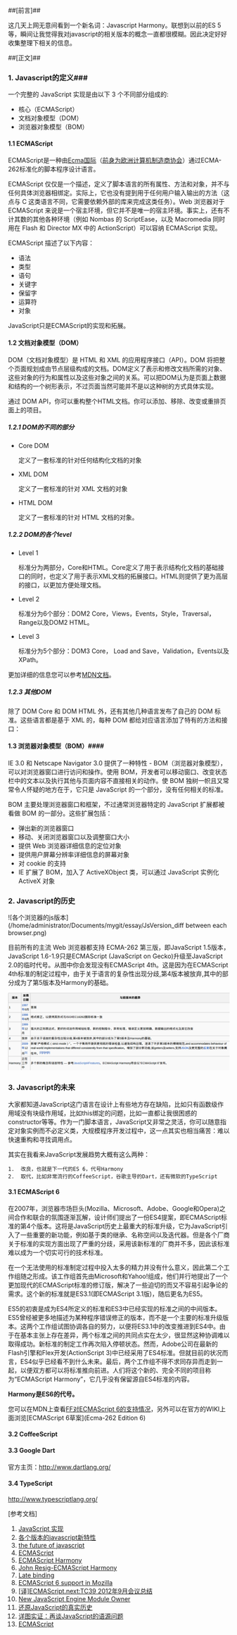 ##[前言]##

这几天上网无意间看到一个新名词：Javascript Harmony。联想到以前的ES 5等，瞬间让我觉得我对javascript的相关版本的概念一直都很模糊。因此决定好好收集整理下相关的信息。

##[正文]##

### 1. Javascript的定义###

一个完整的 JavaScript 实现是由以下 3 个不同部分组成的:

*	核心（ECMAScript）
*	文档对象模型（DOM）
*	浏览器对象模型（BOM）

#### 1.1 ECMAScript ####

ECMAScript是一种由[Ecma国际](https://zh.wikipedia.org/wiki/Ecma%E5%9B%BD%E9%99%85)（[前身为欧洲计算机制造商协会](https://zh.wikipedia.org/wiki/%E6%AC%A7%E6%B4%B2%E8%AE%A1%E7%AE%97%E6%9C%BA%E5%88%B6%E9%80%A0%E5%95%86%E5%8D%8F%E4%BC%9A)）通过ECMA-262标准化的脚本程序设计语言。

ECMAScript 仅仅是一个描述，定义了脚本语言的所有属性、方法和对象，并不与任何具体浏览器相绑定。实际上，它也没有提到用于任何用户输入输出的方法（这点与 C 这类语言不同，它需要依赖外部的库来完成这类任务）。Web 浏览器对于 ECMAScript 来说是一个宿主环境，但它并不是唯一的宿主环境。事实上，还有不计其数的其他各种环境（例如 Nombas 的 ScriptEase，以及 Macromedia 同时用在 Flash 和 Director MX 中的 ActionScript）可以容纳 ECMAScript 实现。

ECMAScript 描述了以下内容：

*	语法
*	类型
*	语句
*	关键字
*	保留字
*	运算符
*	对象

JavaScript只是ECMAScript的实现和拓展。

#### 1.2 文档对象模型（DOM） ####

DOM（文档对象模型）是 HTML 和 XML 的应用程序接口（API）。DOM 将把整个页面规划成由节点层级构成的文档。DOM定义了表示和修改文档所需的对象、这些对象的行为和属性以及这些对象之间的关系。可以把DOM认为是页面上数据和结构的一个树形表示，不过页面当然可能并不是以这种树的方式具体实现。

通过 DOM API，你可以重构整个HTML文档。你可以添加、移除、改变或重排页面上的项目。

##### 1.2.1 DOM的不同的部分 #####

*	Core DOM	
	
	定义了一套标准的针对任何结构化文档的对象	

*	XML DOM	
	
	定义了一套标准的针对 XML 文档的对象	

*	HTML DOM	
	
	定义了一套标准的针对 HTML 文档的对象。

##### 1.2.2 DOM的各个level #####

*	Level 1	
	
	标准分为两部分，Core和HTML。Core定义了用于表示结构化文档的基础接口的同时，也定义了用于表示XML文档的拓展接口。HTML则提供了更为高层的接口，以更加方便处理文档。

*	Level 2	

	标准分为6个部分：DOM2 Core，Views，Events，Style，Traversal，Range以及DOM2 HTML。	

*	Level 3	
	
	标准分为5个部分：DOM3 Core， Load and Save，Validation，Events以及XPath。

更加详细的信息您可以参考[MDN文档](https://developer.mozilla.org/en-US/docs/DOM_Levels)。

##### 1.2.3 其他DOM #####

除了 DOM Core 和 DOM HTML 外，还有其他几种语言发布了自己的 DOM 标准。这些语言都是基于 XML 的，每种 DOM 都给对应语言添加了特有的方法和接口：


#### 1.3 浏览器对象模型（BOM）####

IE 3.0 和 Netscape Navigator 3.0 提供了一种特性 - BOM（浏览器对象模型），可以对浏览器窗口进行访问和操作。使用 BOM，开发者可以移动窗口、改变状态栏中的文本以及执行其他与页面内容不直接相关的动作。使 BOM 独树一帜且又常常令人怀疑的地方在于，它只是 JavaScript 的一个部分，没有任何相关的标准。

BOM 主要处理浏览器窗口和框架，不过通常浏览器特定的 JavaScript 扩展都被看做 BOM 的一部分。这些扩展包括：

*	弹出新的浏览器窗口
*	移动、关闭浏览器窗口以及调整窗口大小
*	提供 Web 浏览器详细信息的定位对象
*	提供用户屏幕分辨率详细信息的屏幕对象
*	对 cookie 的支持
*	IE 扩展了 BOM，加入了 ActiveXObject 类，可以通过 JavaScript 实例化 ActiveX 对象

### 2. Javascript的历史 ###

![各个浏览器的js版本](/home/administrator/Documents/mygit/essay/JsVersion_diff between each browser.png)

目前所有的主流 Web 浏览器都支持 ECMA-262 第三版，即JavaScript 1.5版本，JavaScript 1.6-1.9只是ECMAScript (JavaScript on Gecko)升级至JavaScript 2.0的临时代号。从图中你会发现没有ECMAScript 4th。这是因为在ECMAScript 4th标准的制定过程中，由于关于语言的复杂性出现分歧,第4版本被放弃,其中的部分成为了第5版本及Harmony的基础。

![ECMAScript各个版本的差异](ECMAScript_diff.png)

### 3. Javascript的未来 ###

大家都知道JavaScript这门语言在设计上有些地方存在缺陷，比如只有函数级作用域没有块级作用域，比如this绑定的问题，比如一直都让我很困惑的constructor等等。作为一门脚本语言，JavaScript又非常之灵活，你可以随意指定对象实例而不必定义类，大规模程序开发过程中，这一点其实也相当痛苦：难以快速重构和寻找调用点。

其实在我看来JavaScript发展趋势大概有这么两种：

	1.	改良，也就是下一代的ES 6，代号Harmony
	2.	取代，比如非常流行的CoffeeScript，谷歌主导的Dart，还有微软的TypeScript

#### 3.1 ECMAScript 6 ####

在2007年，浏览器市场巨头(Mozilla、Microsoft、Adobe、Google和Opera)之间合作和联合的氛围逐渐瓦解，设计师们提出了一份ES4提案，即ECMAScript标准的第4个版本。这将是JavaScript历史上最重大的标准升级，它为JavaScript引入了一些重要的新功能，例如基于类的继承、名称空间以及迭代器。但是各个厂商关于标准的实现方面出现了严重的分歧，采用该新标准的厂商并不多，因此该标准难以成为一个切实可行的技术标准。

在一个无法使用的标准制定过程中投入太多的精力并没有什么意义，因此第二个工作组随之形成。该工作组首先由Microsoft和Yahoo!组成，他们并行地提出了一个更加现代的ECMAScript标准的修订版，解决了一些迫切的而又不容易引起争论的需求。这个新的标准就是ES3.1(即ECMAScript 3.1版)，随后更名为ES5。

ES5的初衷是成为ES4所定义的标准和ES3中已经实现的标准之间的中间版本。ES5曾经被更多地描述为某种程序错误修正的版本，而不是一个主要的标准升级版本。这两个工作组试图协调各自的努力，以便将ES3.1中的改变推进到ES4中。由于在基本主张上存在差异，两个标准之间的共同点实在太少，很显然这种协调难以取得成功。新标准的制定工作再次陷入停顿状态。然而，Adobe公司在最新的Flash引擎和Flex开发(ActionScript 3)中已经采用了ES4标准。但就目前的状况而言，ES4似乎已经看不到什么未来。最后，两个工作组不得不求同存异而走到一起，以便双方都可以将标准推向前进。人们将这个新的、完全不同的项目称为“ECMAScript Harmony”，它几乎没有保留源自ES4标准的内容。

**Harmony是ES6的代号。**

您可以在MDN上查看[FF对ECMAScript 6的支持情况](https://developer.mozilla.org/en-US/docs/JavaScript/ECMAScript_6_support_in_Mozilla)，另外可以在官方的WIKI上面浏览[ECMAScript 6草案](Ecma-262 Edition 6)

<!-- http://hax.iteye.com/blog/1122103 -->
<!-- ECMAScript 5 compatibility table -->
<!-- http://kangax.github.io/es5-compat-table/ -->

#### 3.2 CoffeeScript ####

#### 3.3 Google Dart ####

官方主页：http://www.dartlang.org/
<!-- http://www.guao.hk/posts/google-to-unveil-dart-programming-language.html -->

#### 3.4 TypeScript ####

http://www.typescriptlang.org/



[参考文档]

1.	[JavaScript 实现](http://www.w3school.com.cn/js/pro_js_implement.asp)
2.	[各个版本的javascript新特性](https://developer.mozilla.org/en-US/docs/JavaScript/New_in_JavaScript)
3.	[the future of javascript](http://blog.chromium.org/2012/02/future-of-javascript-take-peek-today.html)
4.	[ECMAScript](https://zh.wikipedia.org/wiki/ECMAScript)
5.	[ECMAScript Harmony](https://mail.mozilla.org/pipermail/es-discuss/2008-August/006837.html)
6.	[John Resig-ECMAScript Harmony](http://ejohn.org/blog/ecmascript-harmony/)
7.	[Late binding](http://en.wikipedia.org/wiki/Late_binding)
8.	[ECMAScript 6 support in Mozilla](https://developer.mozilla.org/en-US/docs/JavaScript/ECMAScript_6_support_in_Mozilla)
9.	[[译]ECMAScript.next:TC39 2012年9月会议总结](http://www.cnblogs.com/ziyunfei/archive/2012/10/23/2734508.html)
10.	[New JavaScript Engine Module Owner](http://brendaneich.com/2011/06/new-javascript-engine-module-owner/)
11.	[还原JavaScript的真实历史](http://blog.csdn.net/aimingoo/article/details/1932315)
12.	[详图实证：再谈JavaScript的语源问题](http://kb.cnblogs.com/page/140723/)
13.	[ECMAScript](http://book.51cto.com/art/201006/207147.htm)